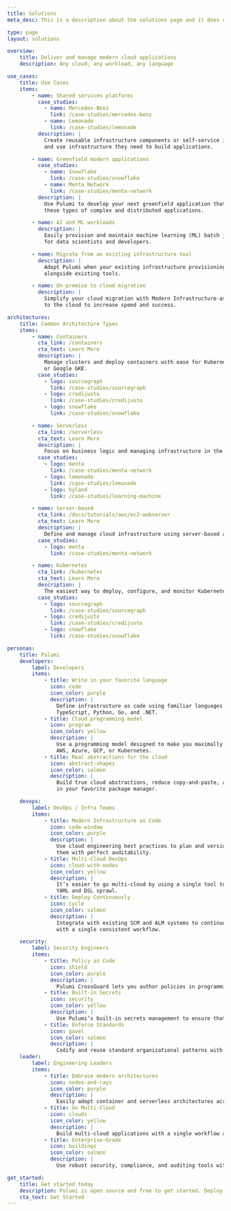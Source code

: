 ```yaml
---
title: Solutions
meta_desc: This is a description about the solutions page and it does a good job of describing what this page is.

type: page
layout: solutions

overview:
    title: Deliver and manage modern cloud applications
    description: Any cloud, any workload, any language

use_cases:
    title: Use Cases
    items:
        - name: Shared services platforms
          case_studies:
            - name: Mercedes-Benz
              link: /case-studies/mercedes-benz
            - name: Lemonade
              link: /case-studies/lemonade
          description: |
            Create reusable infrastructure components or self-service infrastructure platforms that empower your application developers to easily and quickly deploy 
            and use infrastructure they need to build applications.

        - name: Greenfield modern applications
          case_studies:
            - name: Snowflake
              link: /case-studies/snowflake
            - name: Menta Network
              link: /case-studies/menta-network
          description: |
            Use Pulumi to develop your next greenfield application that uses modern cloud technologies, like containers and serverless. Pulumi is designed for building 
            these types of complex and distributed applications.

        - name: AI and ML workloads
          description: |
            Easily provision and maintain machine learning (ML) batch jobs and data processing pipelines. Pulumi provides an easy and automated way to deploy ML stacks 
            for data scientists and developers. 

        - name: Migrate from an existing infrastructure tool
          description: |
            Adopt Pulumi when your existing infrastructure provisioning tool has reached its limits. Pulumi provides YAML or JSON file converters or you can use Pulumi 
            alongside existing tools.

        - name: On-premise to cloud migration
          description: |
            Simplify your cloud migration with Modern Infrastructure-as-Code. Pulumi lets you model and automate the provisioning of infrastructure being migrated 
            to the cloud to increase speed and success. 

architectures:
    title: Common Architecture Types
    items:
        - name: Containers
          cta_link: /containers
          cta_text: Learn More
          description: |
            Manage clusters and deploy containers with ease for Kubernetes, Amazon ECS, Azure ACI,
            or Google GKE.
          case_studies:
            - logo: sourcegraph
              link: /case-studies/sourcegraph
            - logo: credijusto
              link: /case-studies/credijusto
            - logo: snowflake
              link: /case-studies/snowflake

        - name: Serverless
          cta_link: /serverless
          cta_text: Learn More
          description: |
            Focus on business logic and managing infrastructure in the same familiar language you’re already using to write code.
          case_studies:
            - logo: menta
              link: /case-studies/menta-network
            - logo: lemonade
              link: /case-studies/lemonade
            - logo: hyland
              link: /case-studies/learning-machine

        - name: Server-based
          cta_link: /docs/tutorials/aws/ec2-webserver
          cta_text: Learn More
          description: |
            Define and manage cloud infrastructure using server-based architectures, such as compute and database instances.
          case_studies:
            - logo: menta
              link: /case-studies/menta-network

        - name: Kubernetes
          cta_link: /kubernetes
          cta_text: Learn More
          description: |
            The easiest way to deploy, configure, and monitor Kubernetes clusters on any cloud, with a single tool, and in your favorite language.
          case_studies:
            - logo: sourcegraph
              link: /case-studies/sourcegraph
            - logo: credijusto
              link: /case-studies/credijusto
            - logo: snowflake
              link: /case-studies/snowflake

personas:
    title: Pulumi
    developers:
        label: Developers
        items:
            - title: Write in your favorite language
              icon: code
              icon_color: purple
              description: |
                Define infrastructure as code using familiar languages and IDEs: JavaScript,
                TypeScript, Python, Go, and .NET.
            - title: Cloud programming model
              icon: program
              icon_color: yellow
              description: |
                Use a programming model designed to make you maximally productive across any cloud,
                AWS, Azure, GCP, or Kubernetes.
            - title: Real abstractions for the cloud
              icon: abstract-shapes
              icon_color: salmon
              description: |
                Build true cloud abstractions, reduce copy-and-paste, and share and reuse them
                in your favorite package manager.

    devops:
        label: DevOps / Infra Teams
        items:
            - title: Modern Infrastructure as Code
              icon: code-window
              icon_color: purple
              description: |
                Use cloud engineering best practices to plan and version deployments and perform
                them with perfect auditability.
            - title: Multi-Cloud DevOps
              icon: cloud-with-nodes
              icon_color: yellow
              description: |
                It’s easier to go multi-cloud by using a single tool to manage each cloud, which eliminates
                YAML and DSL sprawl.
            - title: Deploy Continuously
              icon: cycle
              icon_color: salmon
              description: |
                Integrate with existing SCM and ALM systems to continuously deliver to many clouds
                with a single consistent workflow.

    security:
        label: Security Engineers
        items:
            - title: Policy as Code
              icon: shield
              icon_color: purple
              description: |
                Pulumi CrossGuard lets you author policies in programming languages to enforce best practices and correct configuration drift.
            - title: Built-in Secrets
              icon: security
              icon_color: yellow
              description: |
                Use Pulumi’s built-in secrets management to ensure that sensitive infrastructure as code configuration is always encrypted.
            - title: Enforce Standards
              icon: gavel
              icon_color: salmon
              description: |
                Codify and reuse standard organizational patterns with standard packaging techniques, versioning, and easy patching.
    leader:
        label: Engineering Leaders
        items:
            - title: Embrace modern architectures
              icon: nodes-and-rays
              icon_color: purple
              description: |
                Easily adopt container and serverless architectures across applications and infrastructure, and Dev and DevOps.
            - title: Go Multi-Cloud
              icon: clouds
              icon_color: yellow
              description: |
                Build multi-cloud applications with a single workflow across all clouds &mdash; AWS, Azure, GCP, Kubernetes, hybrid or on-premises.
            - title: Enterprise-Grade
              icon: buildings
              icon_color: salmon
              description: |
                Use robust security, compliance, and auditing tools with an extensible policy engine for enforcing your organization’s practices.

get_started:
    title: Get started today
    description: Pulumi is open source and free to get started. Deploy your first stack today.
    cta_text: Get Started
---
```


